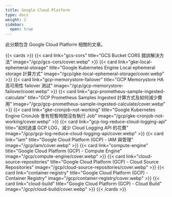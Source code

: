 ```yaml
---
title: Google Cloud Platform
type: docs
weight: 2
sidebar:
  open: true
---
```


此分類包含 Google Cloud Platform 相關的文章。

<!--more-->

{{< cards >}}
{{< card link="gcs-cors" title="GCS Bucket CORS 錯誤解決方法" image="/gcp/gcs-cors/cover.webp" >}}
{{< card link="gke-local-ephemeral-storage" title="Google Kubernetes Engine Local ephemeral storage 計算方式" image="/gcp/gke-local-ephemeral-storage/cover.webp" >}}
{{< card link="gcp-memorystore-failover" title="GCP Memorystore HA 高可用性 failover 測試" image="/gcp/gcp-memorystore-failover/cover.webp" >}}
{{< card link="gcp-prometheus-sample-ingested-calculate" title="GCP Prometheus Samples Ingested 計算方式及如何減少費用" image="/gcp/gcp-prometheus-sample-ingested-calculate/cover.webp" >}}
{{< card link="gke-cronjob-not-working" title="Google Kubernetes Engine CronJob 會有短暫時間沒有執行 Job" image="/gcp/gke-cronjob-not-working/cover.webp" >}}
{{< card link="gcp-log-reduce-cloud-logging-api" title="如何過濾 GCP LOG，減少 Cloud Logging API 的花費" image="/gcp/gcp-log-reduce-cloud-logging-api/cover.webp" >}}
{{< card link="iam" title="Google Cloud Platform (GCP) - IAM 與管理" image="/gcp/iam/cover.webp" >}}
{{< card link="compute-engine" title="Google Cloud Platform (GCP) - Compute Engine" image="/gcp/compute-engine/cover.webp" >}}
{{< card link="cloud-source-repositories" title="Google Cloud Platform (GCP) - Cloud Source Repositories" image="/gcp/cloud-source-repositories/cover.webp" >}}
{{< card link="container-registry" title="Google Cloud Platform (GCP) - Container Registry" image="/gcp/container-registry/cover.webp" >}}
{{< card link="cloud-build" title="Google Cloud Platform (GCP) - Cloud Build" image="/gcp/cloud-build/cover.webp" >}}
{{< /cards >}}

